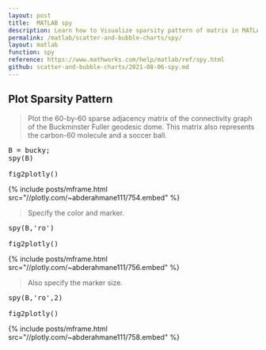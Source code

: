 ```yaml
---
layout: post
title:  MATLAB spy
description: Learn how to Visualize sparsity pattern of matrix in MATLAB, then publish them to the Web with Plotly.
permalink: /matlab/scatter-and-bubble-charts/spy/
layout: matlab
function: spy
reference: https://www.mathworks.com/help/matlab/ref/spy.html
github: scatter-and-bubble-charts/2021-08-06-spy.md
---
```


## Plot Sparsity Pattern

> Plot the 60-by-60 sparse adjacency matrix of the connectivity graph of the Buckminster Fuller geodesic dome. This matrix also represents the carbon-60 molecule and a soccer ball.

<pre class="mcode">
B = bucky;
spy(B)

fig2plotly()
</pre>

{% include posts/mframe.html src="//plotly.com/~abderahmane111/754.embed" %}

> Specify the color and marker.

<pre class="mcode">
spy(B,'ro')

fig2plotly()
</pre>

{% include posts/mframe.html src="//plotly.com/~abderahmane111/756.embed" %}

> Also specify the marker size.

<pre class="mcode">
spy(B,'ro',2)

fig2plotly()
</pre>

{% include posts/mframe.html src="//plotly.com/~abderahmane111/758.embed" %}
